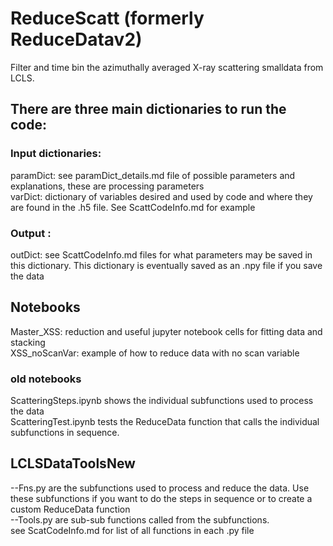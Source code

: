 # ReduceScatt (formerly ReduceDatav2)
Filter and time bin the azimuthally averaged X-ray scattering smalldata from LCLS.  

## There are three main dictionaries to run the code:  
### Input dictionaries:
paramDict:  see paramDict_details.md file of possible parameters and explanations, these are processing parameters \
varDict:  dictionary of variables desired and used by code and where they are found in the .h5 file.  See ScattCodeInfo.md for example 

### Output :
outDict:  see ScattCodeInfo.md files for what parameters may be saved in this dictionary.  This dictionary is eventually saved as an .npy file if you save the data


## Notebooks 
Master_XSS: reduction and useful jupyter notebook cells for fitting data and stacking \
XSS_noScanVar: example of how to reduce data with no scan variable

### old notebooks 
ScatteringSteps.ipynb shows the individual subfunctions used to process the data \
ScatteringTest.ipynb tests the ReduceData function that calls the individual subfunctions in sequence. 

## LCLSDataToolsNew
 --Fns.py are the subfunctions used to process and reduce the data.  Use these subfunctions if you want to do the steps in sequence or to create a custom ReduceData function \
--Tools.py are sub-sub functions called from the subfunctions. \
see ScatCodeInfo.md for list of all functions in each .py file


